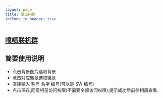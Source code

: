 ```yaml
---
layout: page
title: 常见问题
include_in_header: true
---
```


## [喷喷联机群](https://jq.qq.com/?_wv=1027&k=z3ZSWr7A)
## 简要使用说明
- 点击背景图片选取背景
- 点击对应徽章选取徽章
- 直接输入 称号 名字 编号(可以是 SW 编号)
- 点击保存,同意相册访问权限(不需要全部访问权限),提示成功后前往相册查看.
